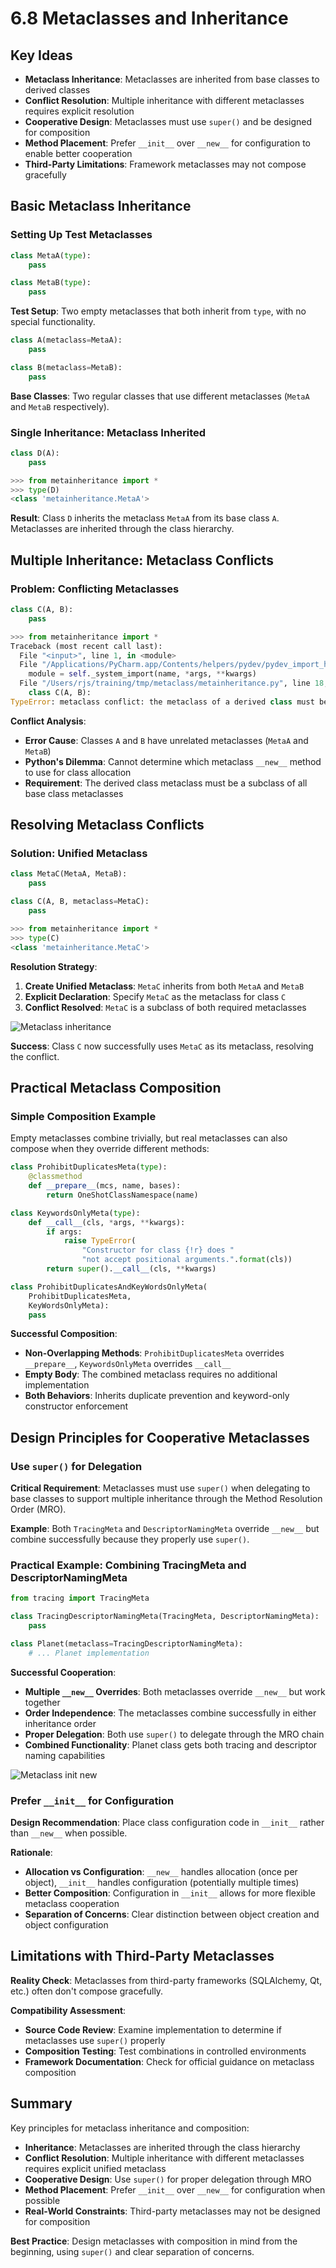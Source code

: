 # 6.8 Metaclasses and Inheritance

## Key Ideas

- **Metaclass Inheritance**: Metaclasses are inherited from base classes to derived classes
- **Conflict Resolution**: Multiple inheritance with different metaclasses requires explicit resolution
- **Cooperative Design**: Metaclasses must use `super()` and be designed for composition
- **Method Placement**: Prefer `__init__` over `__new__` for configuration to enable better cooperation
- **Third-Party Limitations**: Framework metaclasses may not compose gracefully

## Basic Metaclass Inheritance

### Setting Up Test Metaclasses

```python
class MetaA(type):
    pass

class MetaB(type):
    pass
```

**Test Setup**: Two empty metaclasses that both inherit from `type`, with no special functionality.

```python
class A(metaclass=MetaA):
    pass

class B(metaclass=MetaB):
    pass
```

**Base Classes**: Two regular classes that use different metaclasses (`MetaA` and `MetaB` respectively).

### Single Inheritance: Metaclass Inherited

```python
class D(A):
    pass
```

```python
>>> from metainheritance import *
>>> type(D)
<class 'metainheritance.MetaA'>
```

**Result**: Class `D` inherits the metaclass `MetaA` from its base class `A`. Metaclasses are inherited through the class hierarchy.

## Multiple Inheritance: Metaclass Conflicts

### Problem: Conflicting Metaclasses

```python
class C(A, B):
    pass
```

```python
>>> from metainheritance import *
Traceback (most recent call last):
  File "<input>", line 1, in <module>
  File "/Applications/PyCharm.app/Contents/helpers/pydev/pydev_import_hook.py", line 21, in do_import
    module = self._system_import(name, *args, **kwargs)
  File "/Users/rjs/training/tmp/metaclass/metainheritance.py", line 18, in <module>
    class C(A, B):
TypeError: metaclass conflict: the metaclass of a derived class must be a (non-strict) subclass of the metaclasses of all its bases
```

**Conflict Analysis**:
- **Error Cause**: Classes `A` and `B` have unrelated metaclasses (`MetaA` and `MetaB`)
- **Python's Dilemma**: Cannot determine which metaclass `__new__` method to use for class allocation
- **Requirement**: The derived class metaclass must be a subclass of all base class metaclasses

## Resolving Metaclass Conflicts


### Solution: Unified Metaclass

```python
class MetaC(MetaA, MetaB):
    pass
```

```python
class C(A, B, metaclass=MetaC):
    pass
```

```python
>>> from metainheritance import *
>>> type(C)
<class 'metainheritance.MetaC'>
```

**Resolution Strategy**:
1. **Create Unified Metaclass**: `MetaC` inherits from both `MetaA` and `MetaB`
2. **Explicit Declaration**: Specify `MetaC` as the metaclass for class `C`
3. **Conflict Resolved**: `MetaC` is a subclass of both required metaclasses

![Metaclass inheritance](../images/metaclass-inheritance.png)

**Success**: Class `C` now successfully uses `MetaC` as its metaclass, resolving the conflict.

## Practical Metaclass Composition

### Simple Composition Example

Empty metaclasses combine trivially, but real metaclasses can also compose when they override different methods:

```python
class ProhibitDuplicatesMeta(type):
    @classmethod
    def __prepare__(mcs, name, bases):
        return OneShotClassNamespace(name)
```

```python
class KeywordsOnlyMeta(type):
    def __call__(cls, *args, **kwargs):
        if args:
            raise TypeError(
                "Constructor for class {!r} does "
                "not accept positional arguments.".format(cls))
        return super().__call__(cls, **kwargs)
```

```python
class ProhibitDuplicatesAndKeyWordsOnlyMeta(
    ProhibitDuplicatesMeta,
    KeyWordsOnlyMeta):
    pass
```

**Successful Composition**:
- **Non-Overlapping Methods**: `ProhibitDuplicatesMeta` overrides `__prepare__`, `KeywordsOnlyMeta` overrides `__call__`
- **Empty Body**: The combined metaclass requires no additional implementation
- **Both Behaviors**: Inherits duplicate prevention and keyword-only constructor enforcement

## Design Principles for Cooperative Metaclasses

### Use `super()` for Delegation

**Critical Requirement**: Metaclasses must use `super()` when delegating to base classes to support multiple inheritance through the Method Resolution Order (MRO).

**Example**: Both `TracingMeta` and `DescriptorNamingMeta` override `__new__` but combine successfully because they properly use `super()`.

### Practical Example: Combining TracingMeta and DescriptorNamingMeta

```python
from tracing import TracingMeta

class TracingDescriptorNamingMeta(TracingMeta, DescriptorNamingMeta):
    pass

class Planet(metaclass=TracingDescriptorNamingMeta):
    # ... Planet implementation
```

**Successful Cooperation**:
- **Multiple `__new__` Overrides**: Both metaclasses override `__new__` but work together
- **Order Independence**: The metaclasses combine successfully in either inheritance order
- **Proper Delegation**: Both use `super()` to delegate through the MRO chain
- **Combined Functionality**: Planet class gets both tracing and descriptor naming capabilities

![Metaclass __init__ __new__](../images/metaclass-init-new.png)

### Prefer `__init__` for Configuration

**Design Recommendation**: Place class configuration code in `__init__` rather than `__new__` when possible.

**Rationale**:
- **Allocation vs Configuration**: `__new__` handles allocation (once per object), `__init__` handles configuration (potentially multiple times)
- **Better Composition**: Configuration in `__init__` allows for more flexible metaclass cooperation
- **Separation of Concerns**: Clear distinction between object creation and object configuration

## Limitations with Third-Party Metaclasses

**Reality Check**: Metaclasses from third-party frameworks (SQLAlchemy, Qt, etc.) often don't compose gracefully.

**Compatibility Assessment**:
- **Source Code Review**: Examine implementation to determine if metaclasses use `super()` properly
- **Composition Testing**: Test combinations in controlled environments
- **Framework Documentation**: Check for official guidance on metaclass composition

## Summary

Key principles for metaclass inheritance and composition:

- **Inheritance**: Metaclasses are inherited through the class hierarchy
- **Conflict Resolution**: Multiple inheritance with different metaclasses requires explicit unified metaclass
- **Cooperative Design**: Use `super()` for proper delegation through MRO
- **Method Placement**: Prefer `__init__` over `__new__` for configuration when possible
- **Real-World Constraints**: Third-party metaclasses may not be designed for composition

**Best Practice**: Design metaclasses with composition in mind from the beginning, using `super()` and clear separation of concerns.
